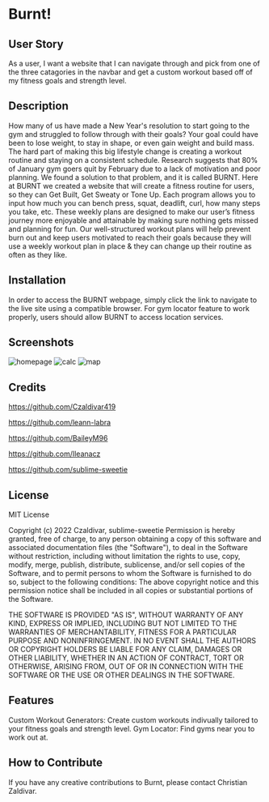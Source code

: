 # Burnt!

## User Story

As a user, I want a website that I can navigate through and pick from one of the three catagories in the navbar and get a custom
workout based off of my fitness goals and strength level.


## Description

How many of us have made a New Year's resolution to start going to the gym and struggled to follow through with their goals? Your goal could have been to lose weight, to stay in shape, or even gain weight and build mass. The hard part of making this big lifestyle change is creating a workout routine and staying on a consistent schedule. Research suggests that 80% of January gym goers quit by February due to a lack of motivation and poor planning. We found a solution to that problem, and it is called BURNT.
Here at BURNT we created a website that will create a fitness routine for users, so they can Get Built, Get Sweaty or Tone Up. Each program allows you to input how much you can bench press, squat, deadlift, curl, how many steps you take, etc. These weekly plans are designed to make our user’s fitness journey more enjoyable and attainable by making sure nothing gets missed and planning for fun. Our well-structured workout plans will help prevent burn out and keep users motivated to reach their goals because they will use a weekly workout plan in place & they can change up their routine as often as they like.



## Installation

In order to access the BURNT webpage, simply click the link to navigate to the live site using a compatible browser.
For gym locator feature to work properly, users should allow BURNT to access location services.


## Screenshots

![homepage](https://user-images.githubusercontent.com/94251270/199631647-b5bb7318-e609-4492-989f-306d8724f36d.png)
![calc](https://user-images.githubusercontent.com/94251270/199631666-94845a89-dde6-4939-bcc5-855ee739dae0.png)
![map](https://user-images.githubusercontent.com/94251270/199631676-86d53a05-7267-4a8a-ab18-2dc64a640a2f.png)


## Credits

https://github.com/Czaldivar419

https://github.com/leann-labra

https://github.com/BaileyM96

https://github.com/Ileanacz

https://github.com/sublime-sweetie


## License

MIT License

Copyright (c) 2022 Czaldivar, sublime-sweetie
Permission is hereby granted, free of charge, to any person obtaining a copy
of this software and associated documentation files (the "Software"), to deal
in the Software without restriction, including without limitation the rights
to use, copy, modify, merge, publish, distribute, sublicense, and/or sell
copies of the Software, and to permit persons to whom the Software is
furnished to do so, subject to the following conditions:
The above copyright notice and this permission notice shall be included in all
copies or substantial portions of the Software.

THE SOFTWARE IS PROVIDED "AS IS", WITHOUT WARRANTY OF ANY KIND, EXPRESS OR
IMPLIED, INCLUDING BUT NOT LIMITED TO THE WARRANTIES OF MERCHANTABILITY,
FITNESS FOR A PARTICULAR PURPOSE AND NONINFRINGEMENT. IN NO EVENT SHALL THE
AUTHORS OR COPYRIGHT HOLDERS BE LIABLE FOR ANY CLAIM, DAMAGES OR OTHER
LIABILITY, WHETHER IN AN ACTION OF CONTRACT, TORT OR OTHERWISE, ARISING FROM,
OUT OF OR IN CONNECTION WITH THE SOFTWARE OR THE USE OR OTHER DEALINGS IN THE
SOFTWARE.



## Features
Custom Workout Generators: Create custom workouts indivually tailored to your fitness goals and strength level.
Gym Locator: Find gyms near you to work out at.

## How to Contribute

If you have any creative contributions to Burnt, please contact Christian Zaldivar. 


